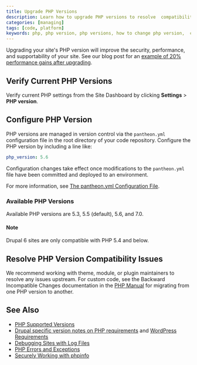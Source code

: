 ```yaml
---
title: Upgrade PHP Versions
description: Learn how to upgrade PHP versions to resolve  compatibility issues.
categories: [managing]
tags: [code, platform]
keywords: php, php version, php versions, how to change php version,  change php version, update php version, downgrade php version, switch php version
---
```

Upgrading your site's PHP version will improve the security, performance, and supportability of your site. See our blog post for an [example of 20% performance gains after upgrading](https://pantheon.io/blog/choose-your-own-php-adventure-php-55-now-available-20-performance-gains).

## Verify Current PHP Versions
Verify current PHP settings from the Site Dashboard by clicking **Settings** > **PHP version**.

## Configure PHP Version
PHP versions are managed in version control via the `pantheon.yml` configuration file in the root directory of your code repository. Configure the PHP version by including a line like:

```yaml
php_version: 5.6
```

Configuration changes take effect once modifications to the `pantheon.yml` file have been committed and deployed to an environment.

For more information, see [The pantheon.yml Configuration File](/docs/pantheon-yml/).

### Available PHP Versions
Available PHP versions are 5.3, 5.5 (default), 5.6, and 7.0.

<div class="alert alert-info" role="alert">
<h4>Note</h4>
Drupal 6 sites are only compatible with PHP 5.4 and below.
</div>

## Resolve PHP Version Compatibility Issues

We recommend working with theme, module, or plugin maintainers to resolve any issues upstream. For custom code, see the Backward Incompatible Changes documentation in the [PHP Manual](http://php.net/manual/en/appendices.php) for migrating from one PHP version to another.

## See Also

* [PHP Supported Versions](http://php.net/supported-versions.php)
* [Drupal specific version notes on PHP requirements](https://www.drupal.org/requirements/php#drupalversions) and [WordPress Requirements](https://wordpress.org/about/requirements/)
* [Debugging Sites with Log Files](/docs/debug-log-files/)
* [PHP Errors and Exceptions](/docs/php-errors/)
* [Securely Working with phpinfo](/docs/phpinfo/)
